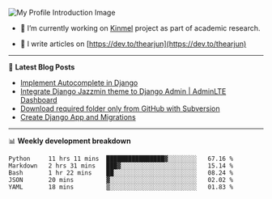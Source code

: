 ![My Profile Introduction Image](https://i.ibb.co/tLFZ15Q/gh.png)

- 🔭 I’m currently working on [Kinmel](https://github.com/thearjun/kinmel) project as part of academic research.

- 📝 I write articles on [https://dev.to/thearjun](https://dev.to/thearjun)

-------

📕 **Latest Blog Posts**
<!-- BLOG-POST-LIST:START -->
- [Implement Autocomplete in Django](https://dev.to/thearjun/implement-autocomplete-in-django-3h20)
- [Integrate Django Jazzmin theme to Django Admin | AdminLTE Dashboard](https://dev.to/thearjun/integrate-django-jazzmin-theme-to-django-admin-adminlte-dashboard-5aao)
- [Download required folder only from GitHub with Subversion](https://dev.to/thearjun/download-required-folder-only-from-github-with-subversion-2gpc)
- [Create Django App and Migrations](https://dev.to/thearjun/create-django-app-and-migrations-1km8)
<!-- BLOG-POST-LIST:END -->

-------

📊 **Weekly development breakdown**
<!--START_SECTION:waka-->
```text
Python     11 hrs 11 mins  ████████████████▓░░░░░░░░   67.16 % 
Markdown   2 hrs 31 mins   ███▓░░░░░░░░░░░░░░░░░░░░░   15.14 % 
Bash       1 hr 22 mins    ██░░░░░░░░░░░░░░░░░░░░░░░   08.24 % 
JSON       20 mins         ▓░░░░░░░░░░░░░░░░░░░░░░░░   02.02 % 
YAML       18 mins         ▒░░░░░░░░░░░░░░░░░░░░░░░░   01.83 % 
```
<!--END_SECTION:waka-->
<img src='https://profile-counter.glitch.me/thearjun/count.svg' width='0px'>
